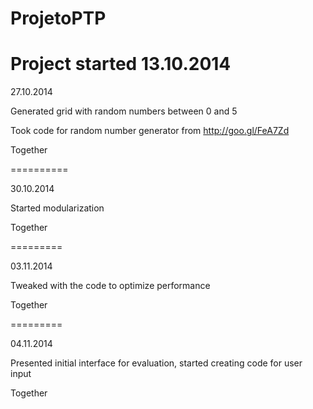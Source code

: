 ProjetoPTP
==========
Project started 13.10.2014
==========

27.10.2014

Generated grid with random numbers between 0 and 5

Took code for random number generator from http://goo.gl/FeA7Zd

Together

==========

30.10.2014

Started modularization

Together

=========

03.11.2014

Tweaked with the code to optimize performance

Together

=========

04.11.2014

Presented initial interface for evaluation, started creating code for user input

Together

